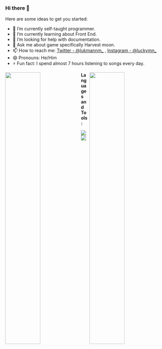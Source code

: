 ### Hi there 👋



Here are some ideas to get you started:

- 🔭 I’m currently self-taught programmer.
- 🌱 I’m currently learning about Front End.
- 🤔 I’m looking for help with documentation.
- 💬 Ask me about game specifically Harvest moon.
- 📫 How to reach me: [Twitter - @lukmannm_](https://twitter.com/lukmannm_) , [Instagram - @luckymn_](https://www.instagram.com/luckymn_/)
- 😄 Pronouns: He/Him
- ⚡ Fun fact: I spend almost 7 hours listening to songs every day.



<a href="https://github.com/lukmannm">
 <img align="left" width="47%" src="https://github-readme-stats.vercel.app/api?username=lukmannm&show_icons=true&theme=onedark" />
</a>

<a href="https://github.com/lukmannm">
  <img align="right" width="47%" src="https://github-readme-stats.vercel.app/api/top-langs/?username=lukmannm&layout=compact" />
</a>



**Languages and Tools:**  

<img align="left" src="https://img.shields.io/badge/javascript-%23323330.svg?style=for-the-badge&logo=javascript&logoColor=%23F7DF1E" />
<img align="left" src="https://img.shields.io/badge/react-%2320232a.svg?style=for-the-badge&logo=react&logoColor=%2361DAFB" />
